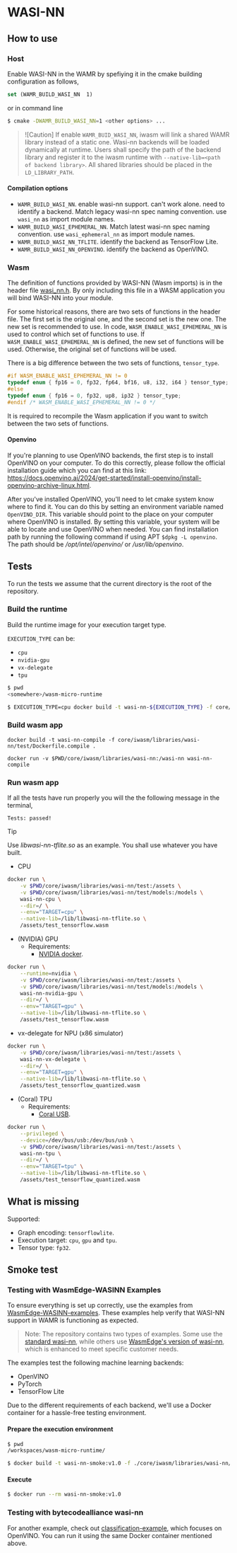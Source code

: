 # WASI-NN

## How to use

### Host

Enable WASI-NN in the WAMR by spefiying it in the cmake building configuration as follows,

```cmake
set (WAMR_BUILD_WASI_NN  1)
```

or in command line

```bash
$ cmake -DWAMR_BUILD_WASI_NN=1 <other options> ...
```

> ![Caution]
> If enable `WAMR_BUID_WASI_NN`, iwasm will link a shared WAMR library instead of a static one. Wasi-nn backends will be loaded dynamically at runtime. Users shall specify the path of the backend library and register it to the iwasm runtime with `--native-lib=<path of backend library>`. All shared libraries should be placed in the `LD_LIBRARY_PATH`.

#### Compilation options

- `WAMR_BUILD_WASI_NN`. enable wasi-nn support. can't work alone. need to identify a backend. Match legacy wasi-nn spec naming convention. use `wasi_nn` as import module names.
- `WAMR_BUILD_WASI_EPHEMERAL_NN`. Match latest wasi-nn spec naming convention. use `wasi_ephemeral_nn` as import module names.
- `WAMR_BUILD_WASI_NN_TFLITE`. identify the backend as TensorFlow Lite.
- `WAMR_BUILD_WASI_NN_OPENVINO`. identify the backend as OpenVINO.

### Wasm

The definition of functions provided by WASI-NN (Wasm imports) is in the header file [wasi_nn.h](_core/iwasm/libraries/wasi-nn/wasi_nn.h_). By only including this file in a WASM application you will bind WASI-NN into your module.

For some historical reasons, there are two sets of functions in the header file. The first set is the original one, and the second set is the new one. The new set is recommended to use. In code, `WASM_ENABLE_WASI_EPHEMERAL_NN` is used to control which set of functions to use. If `WASM_ENABLE_WASI_EPHEMERAL_NN` is defined, the new set of functions will be used. Otherwise, the original set of functions will be used.

There is a big difference between the two sets of functions, `tensor_type`.

```c
#if WASM_ENABLE_WASI_EPHEMERAL_NN != 0
typedef enum { fp16 = 0, fp32, fp64, bf16, u8, i32, i64 } tensor_type;
#else
typedef enum { fp16 = 0, fp32, up8, ip32 } tensor_type;
#endif /* WASM_ENABLE_WASI_EPHEMERAL_NN != 0 */
```

It is required to recompile the Wasm application if you want to switch between the two sets of functions.

#### Openvino

If you're planning to use OpenVINO backends, the first step is to install OpenVINO on your computer. To do this correctly, please follow the official installation guide which you can find at this link: https://docs.openvino.ai/2024/get-started/install-openvino/install-openvino-archive-linux.html.

After you've installed OpenVINO, you'll need to let cmake system know where to find it. You can do this by setting an environment variable named `OpenVINO_DIR`. This variable should point to the place on your computer where OpenVINO is installed. By setting this variable, your system will be able to locate and use OpenVINO when needed. You can find installation path by running the following command if using APT `$dpkg -L openvino`. The path should be _/opt/intel/openvino/_ or _/usr/lib/openvino_.

## Tests

To run the tests we assume that the current directory is the root of the repository.

### Build the runtime

Build the runtime image for your execution target type.

`EXECUTION_TYPE` can be:

- `cpu`
- `nvidia-gpu`
- `vx-delegate`
- `tpu`

```bash
$ pwd
<somewhere>/wasm-micro-runtime

$ EXECUTION_TYPE=cpu docker build -t wasi-nn-${EXECUTION_TYPE} -f core/iwasm/libraries/wasi-nn/test/Dockerfile.${EXECUTION_TYPE} .
```

### Build wasm app

```
docker build -t wasi-nn-compile -f core/iwasm/libraries/wasi-nn/test/Dockerfile.compile .
```

```
docker run -v $PWD/core/iwasm/libraries/wasi-nn:/wasi-nn wasi-nn-compile
```

### Run wasm app

If all the tests have run properly you will the the following message in the terminal,

```
Tests: passed!
```

> [!TIP]
> Use _libwasi-nn-tflite.so_ as an example. You shall use whatever you have built.

- CPU

```bash
docker run \
    -v $PWD/core/iwasm/libraries/wasi-nn/test:/assets \
    -v $PWD/core/iwasm/libraries/wasi-nn/test/models:/models \
    wasi-nn-cpu \
    --dir=/ \
    --env="TARGET=cpu" \
    --native-lib=/lib/libwasi-nn-tflite.so \
    /assets/test_tensorflow.wasm
```

- (NVIDIA) GPU
  - Requirements:
    - [NVIDIA docker](https://github.com/NVIDIA/nvidia-docker).

```bash
docker run \
    --runtime=nvidia \
    -v $PWD/core/iwasm/libraries/wasi-nn/test:/assets \
    -v $PWD/core/iwasm/libraries/wasi-nn/test/models:/models \
    wasi-nn-nvidia-gpu \
    --dir=/ \
    --env="TARGET=gpu" \
    --native-lib=/lib/libwasi-nn-tflite.so \
    /assets/test_tensorflow.wasm
```

- vx-delegate for NPU (x86 simulator)

```bash
docker run \
    -v $PWD/core/iwasm/libraries/wasi-nn/test:/assets \
    wasi-nn-vx-delegate \
    --dir=/ \
    --env="TARGET=gpu" \
    --native-lib=/lib/libwasi-nn-tflite.so \
    /assets/test_tensorflow_quantized.wasm
```

- (Coral) TPU
  - Requirements:
    - [Coral USB](https://coral.ai/products/accelerator/).

```bash
docker run \
    --privileged \
    --device=/dev/bus/usb:/dev/bus/usb \
    -v $PWD/core/iwasm/libraries/wasi-nn/test:/assets \
    wasi-nn-tpu \
    --dir=/ \
    --env="TARGET=tpu" \
    --native-lib=/lib/libwasi-nn-tflite.so \
    /assets/test_tensorflow_quantized.wasm
```

## What is missing

Supported:

- Graph encoding: `tensorflowlite`.
- Execution target: `cpu`, `gpu` and `tpu`.
- Tensor type: `fp32`.

## Smoke test

### Testing with WasmEdge-WASINN Examples

To ensure everything is set up correctly, use the examples from [WasmEdge-WASINN-examples](https://github.com/second-state/WasmEdge-WASINN-examples/tree/master). These examples help verify that WASI-NN support in WAMR is functioning as expected.

> Note: The repository contains two types of examples. Some use the [standard wasi-nn](https://github.com/WebAssembly/wasi-nn), while others use [WasmEdge's version of wasi-nn](https://github.com/second-state/wasmedge-wasi-nn), which is enhanced to meet specific customer needs.

The examples test the following machine learning backends:

- OpenVINO
- PyTorch
- TensorFlow Lite

Due to the different requirements of each backend, we'll use a Docker container for a hassle-free testing environment.

#### Prepare the execution environment

```bash
$ pwd
/workspaces/wasm-micro-runtime/

$ docker build -t wasi-nn-smoke:v1.0 -f ./core/iwasm/libraries/wasi-nn/test/Dockerfile.wasi-nn-smoke .
```

#### Execute

```bash
$ docker run --rm wasi-nn-smoke:v1.0
```

### Testing with bytecodealliance wasi-nn

For another example, check out [classification-example](https://github.com/bytecodealliance/wasi-nn/tree/main/rust/examples/classification-example), which focuses on OpenVINO. You can run it using the same Docker container mentioned above.
